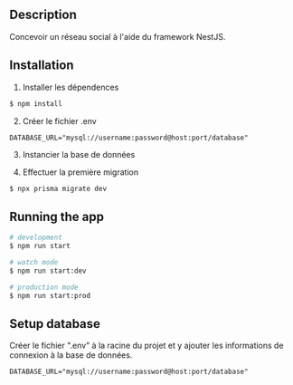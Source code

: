 
## Description

Concevoir un réseau social à l'aide du framework NestJS.

## Installation

1. Installer les dépendences

```bash
$ npm install
```

2. Créer le fichier .env

```ENV
DATABASE_URL="mysql://username:password@host:port/database"
```

3. Instancier la base de données

4. Effectuer la première migration

```bash
$ npx prisma migrate dev
```

## Running the app

```bash
# development
$ npm run start

# watch mode
$ npm run start:dev

# production mode
$ npm run start:prod
```

## Setup database

Créer le fichier ".env" à la racine du projet et y ajouter les informations de connexion à la base de données.

```ENV
DATABASE_URL="mysql://username:password@host:port/database"
```